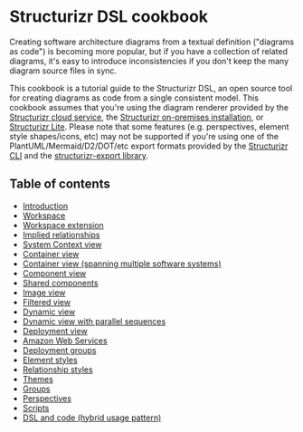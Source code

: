 # Structurizr DSL cookbook

Creating software architecture diagrams from a textual definition ("diagrams as code") is becoming more popular,
but if you have a collection of related diagrams, it's easy to introduce inconsistencies if you don't keep the many
diagram source files in sync.

This cookbook is a tutorial guide to the Structurizr DSL, an open source tool for creating diagrams as code from
a single consistent model. This cookbook assumes that you're using the diagram renderer provided by the
[Structurizr cloud service](https://structurizr.com/help/cloud-service),
the [Structurizr on-premises installation](https://structurizr.com/help/on-premises),
or [Structurizr Lite](https://structurizr.com/help/lite).
Please note that some features (e.g. perspectives, element style shapes/icons, etc) may not be supported if you're
using one of the PlantUML/Mermaid/D2/DOT/etc export formats provided by the
[Structurizr CLI](https://github.com/structurizr/cli) and the [structurizr-export library](https://github.com/structurizr/export).

## Table of contents

- [Introduction](introduction)
- [Workspace](workspace)
- [Workspace extension](workspace-extension)
- [Implied relationships](implied-relationships)
- [System Context view](system-context-view)
- [Container view](container-view)
- [Container view (spanning multiple software systems)](container-view-for-multiple-software-systems)
- [Component view](component-view)
- [Shared components](shared-components)
- [Image view](image-view)
- [Filtered view](filtered-view)
- [Dynamic view](dynamic-view)
- [Dynamic view with parallel sequences](dynamic-view-parallel)
- [Deployment view](deployment-view)
- [Amazon Web Services](amazon-web-services)
- [Deployment groups](deployment-groups)
- [Element styles](element-styles)
- [Relationship styles](relationship-styles)
- [Themes](themes)
- [Groups](groups)
- [Perspectives](perspectives)
- [Scripts](scripts)
- [DSL and code (hybrid usage pattern)](dsl-and-code)